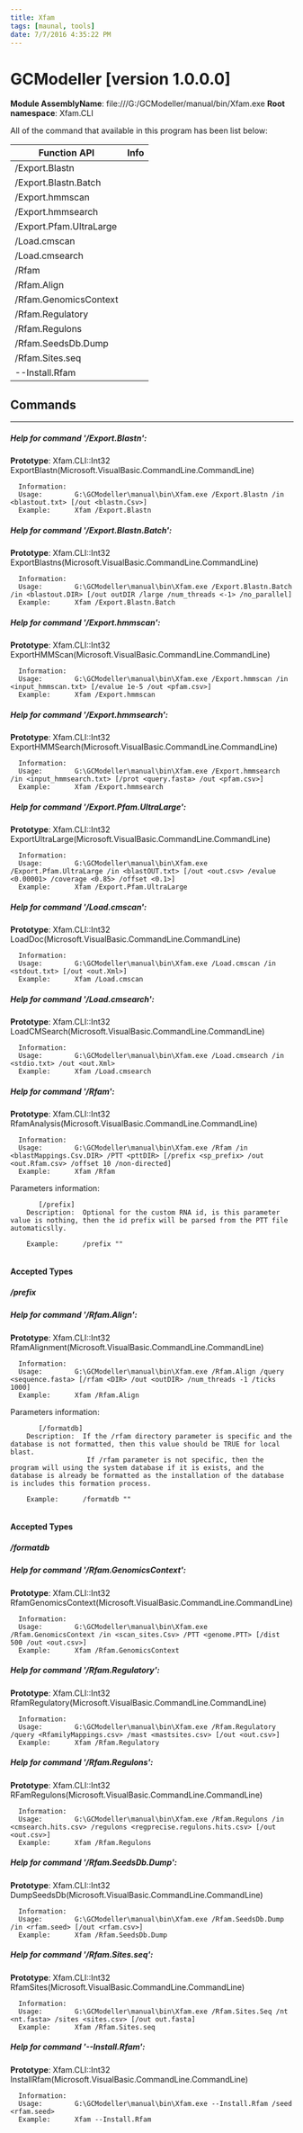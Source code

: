 ```yaml
---
title: Xfam
tags: [maunal, tools]
date: 7/7/2016 4:35:22 PM
---
```

# GCModeller [version 1.0.0.0]
**Module AssemblyName**: file:///G:/GCModeller/manual/bin/Xfam.exe
**Root namespace**: Xfam.CLI


All of the command that available in this program has been list below:

|Function API|Info|
|------------|----|
|/Export.Blastn||
|/Export.Blastn.Batch||
|/Export.hmmscan||
|/Export.hmmsearch||
|/Export.Pfam.UltraLarge||
|/Load.cmscan||
|/Load.cmsearch||
|/Rfam||
|/Rfam.Align||
|/Rfam.GenomicsContext||
|/Rfam.Regulatory||
|/Rfam.Regulons||
|/Rfam.SeedsDb.Dump||
|/Rfam.Sites.seq||
|--Install.Rfam||

## Commands
--------------------------
##### Help for command '/Export.Blastn':

**Prototype**: Xfam.CLI::Int32 ExportBlastn(Microsoft.VisualBasic.CommandLine.CommandLine)

```
  Information:  
  Usage:        G:\GCModeller\manual\bin\Xfam.exe /Export.Blastn /in <blastout.txt> [/out <blastn.Csv>]
  Example:      Xfam /Export.Blastn 
```

##### Help for command '/Export.Blastn.Batch':

**Prototype**: Xfam.CLI::Int32 ExportBlastns(Microsoft.VisualBasic.CommandLine.CommandLine)

```
  Information:  
  Usage:        G:\GCModeller\manual\bin\Xfam.exe /Export.Blastn.Batch /in <blastout.DIR> [/out outDIR /large /num_threads <-1> /no_parallel]
  Example:      Xfam /Export.Blastn.Batch 
```

##### Help for command '/Export.hmmscan':

**Prototype**: Xfam.CLI::Int32 ExportHMMScan(Microsoft.VisualBasic.CommandLine.CommandLine)

```
  Information:  
  Usage:        G:\GCModeller\manual\bin\Xfam.exe /Export.hmmscan /in <input_hmmscan.txt> [/evalue 1e-5 /out <pfam.csv>]
  Example:      Xfam /Export.hmmscan 
```

##### Help for command '/Export.hmmsearch':

**Prototype**: Xfam.CLI::Int32 ExportHMMSearch(Microsoft.VisualBasic.CommandLine.CommandLine)

```
  Information:  
  Usage:        G:\GCModeller\manual\bin\Xfam.exe /Export.hmmsearch /in <input_hmmsearch.txt> [/prot <query.fasta> /out <pfam.csv>]
  Example:      Xfam /Export.hmmsearch 
```

##### Help for command '/Export.Pfam.UltraLarge':

**Prototype**: Xfam.CLI::Int32 ExportUltraLarge(Microsoft.VisualBasic.CommandLine.CommandLine)

```
  Information:  
  Usage:        G:\GCModeller\manual\bin\Xfam.exe /Export.Pfam.UltraLarge /in <blastOUT.txt> [/out <out.csv> /evalue <0.00001> /coverage <0.85> /offset <0.1>]
  Example:      Xfam /Export.Pfam.UltraLarge 
```

##### Help for command '/Load.cmscan':

**Prototype**: Xfam.CLI::Int32 LoadDoc(Microsoft.VisualBasic.CommandLine.CommandLine)

```
  Information:  
  Usage:        G:\GCModeller\manual\bin\Xfam.exe /Load.cmscan /in <stdout.txt> [/out <out.Xml>]
  Example:      Xfam /Load.cmscan 
```

##### Help for command '/Load.cmsearch':

**Prototype**: Xfam.CLI::Int32 LoadCMSearch(Microsoft.VisualBasic.CommandLine.CommandLine)

```
  Information:  
  Usage:        G:\GCModeller\manual\bin\Xfam.exe /Load.cmsearch /in <stdio.txt> /out <out.Xml>
  Example:      Xfam /Load.cmsearch 
```

##### Help for command '/Rfam':

**Prototype**: Xfam.CLI::Int32 RfamAnalysis(Microsoft.VisualBasic.CommandLine.CommandLine)

```
  Information:  
  Usage:        G:\GCModeller\manual\bin\Xfam.exe /Rfam /in <blastMappings.Csv.DIR> /PTT <pttDIR> [/prefix <sp_prefix> /out <out.Rfam.csv> /offset 10 /non-directed]
  Example:      Xfam /Rfam 
```



  Parameters information:
```
       [/prefix]
    Description:  Optional for the custom RNA id, is this parameter value is nothing, then the id prefix will be parsed from the PTT file automaticslly.

    Example:      /prefix ""


```

#### Accepted Types
##### /prefix
##### Help for command '/Rfam.Align':

**Prototype**: Xfam.CLI::Int32 RfamAlignment(Microsoft.VisualBasic.CommandLine.CommandLine)

```
  Information:  
  Usage:        G:\GCModeller\manual\bin\Xfam.exe /Rfam.Align /query <sequence.fasta> [/rfam <DIR> /out <outDIR> /num_threads -1 /ticks 1000]
  Example:      Xfam /Rfam.Align 
```



  Parameters information:
```
       [/formatdb]
    Description:  If the /rfam directory parameter is specific and the database is not formatted, then this value should be TRUE for local blast. 
                   If /rfam parameter is not specific, then the program will using the system database if it is exists, and the database is already be formatted as the installation of the database is includes this formation process.

    Example:      /formatdb ""


```

#### Accepted Types
##### /formatdb
##### Help for command '/Rfam.GenomicsContext':

**Prototype**: Xfam.CLI::Int32 RfamGenomicsContext(Microsoft.VisualBasic.CommandLine.CommandLine)

```
  Information:  
  Usage:        G:\GCModeller\manual\bin\Xfam.exe /Rfam.GenomicsContext /in <scan_sites.Csv> /PTT <genome.PTT> [/dist 500 /out <out.csv>]
  Example:      Xfam /Rfam.GenomicsContext 
```

##### Help for command '/Rfam.Regulatory':

**Prototype**: Xfam.CLI::Int32 RfamRegulatory(Microsoft.VisualBasic.CommandLine.CommandLine)

```
  Information:  
  Usage:        G:\GCModeller\manual\bin\Xfam.exe /Rfam.Regulatory /query <RfamilyMappings.csv> /mast <mastsites.csv> [/out <out.csv>]
  Example:      Xfam /Rfam.Regulatory 
```

##### Help for command '/Rfam.Regulons':

**Prototype**: Xfam.CLI::Int32 RFamRegulons(Microsoft.VisualBasic.CommandLine.CommandLine)

```
  Information:  
  Usage:        G:\GCModeller\manual\bin\Xfam.exe /Rfam.Regulons /in <cmsearch.hits.csv> /regulons <regprecise.regulons.hits.csv> [/out <out.csv>]
  Example:      Xfam /Rfam.Regulons 
```

##### Help for command '/Rfam.SeedsDb.Dump':

**Prototype**: Xfam.CLI::Int32 DumpSeedsDb(Microsoft.VisualBasic.CommandLine.CommandLine)

```
  Information:  
  Usage:        G:\GCModeller\manual\bin\Xfam.exe /Rfam.SeedsDb.Dump /in <rfam.seed> [/out <rfam.csv>]
  Example:      Xfam /Rfam.SeedsDb.Dump 
```

##### Help for command '/Rfam.Sites.seq':

**Prototype**: Xfam.CLI::Int32 RfamSites(Microsoft.VisualBasic.CommandLine.CommandLine)

```
  Information:  
  Usage:        G:\GCModeller\manual\bin\Xfam.exe /Rfam.Sites.Seq /nt <nt.fasta> /sites <sites.csv> [/out out.fasta]
  Example:      Xfam /Rfam.Sites.seq 
```

##### Help for command '--Install.Rfam':

**Prototype**: Xfam.CLI::Int32 InstallRfam(Microsoft.VisualBasic.CommandLine.CommandLine)

```
  Information:  
  Usage:        G:\GCModeller\manual\bin\Xfam.exe --Install.Rfam /seed <rfam.seed>
  Example:      Xfam --Install.Rfam 
```

